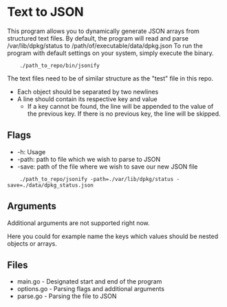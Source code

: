 # Text to JSON

This program allows you to dynamically generate JSON arrays from structured text files.
By default, the program will read and parse /var/lib/dpkg/status to /path/of/executable/data/dpkg.json
To run the program with default settings on your system, simply execute the binary.
```console
	./path_to_repo/bin/jsonify
```

The text files need to be of similar structure as the "test" file in this repo.
*	Each object should be separated by two newlines
*	A line should contain its respective key and value
	*	If a key cannot be found, the line will be appended to the value of the previous key. If there is no previous key, the line will be skipped.

## Flags
*	-h: Usage
*	-path: path to file which we wish to parse to JSON
*	-save: path of the file where we wish to save our new JSON file
```console
	./path_to_repo/jsonify -path=./var/lib/dpkg/status -save=./data/dpkg_status.json
```

## Arguments
Additional arguments are not supported right now.

Here you could for example name the keys which values should be nested objects or arrays.

## Files
*	main.go	-	Designated start and end of the program
*	options.go	-	Parsing flags and additional arguments
*	parse.go	-	Parsing the file to JSON